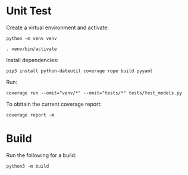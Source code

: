 # Unit Test

Create a virtual environment and activate:

```shell
python -m venv venv

. venv/bin/activate
```

Install dependencies:

```shell
pip3 install python-dateutil coverage rope build pyyaml
```

Run:

```shell
coverage run --omit="venv/*" --omit="tests/*" tests/test_models.py
```

To obttain the current coverage report:

```shell
coverage report -m
```

# Build

Run the following for a build:

```shell
python3 -m build
```